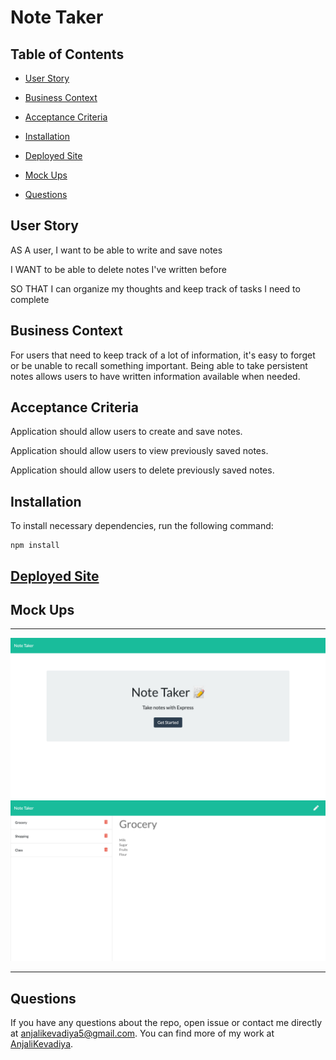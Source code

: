 # Note Taker

## Table of Contents

- [User Story](#user-story)

- [Business Context](#business-context)

- [Acceptance Criteria](#acceptance-criteria)

- [Installation](#installation)

- [Deployed Site](#deployed-site)

- [Mock Ups](#mock-ups)

- [Questions](#questions)

## User Story

AS A user, I want to be able to write and save notes

I WANT to be able to delete notes I've written before

SO THAT I can organize my thoughts and keep track of tasks I need to complete

## Business Context

For users that need to keep track of a lot of information, it's easy to forget or be unable to recall something important. Being able to take persistent notes allows users to have written information available when needed.

## Acceptance Criteria

Application should allow users to create and save notes.

Application should allow users to view previously saved notes.

Application should allow users to delete previously saved notes.

## Installation

To install necessary dependencies, run the following command:

```
npm install
```

## [Deployed Site](https://note-taker-a5.herokuapp.com/)

## Mock Ups

---

<img src="public/assets/images/note-home.png" />
<img src="public/assets/images/notes.png" />

---

## Questions

If you have any questions about the repo, open issue or contact me directly at [anjalikevadiya5@gmail.com](anjalikevadiya5@gmail.com). You can find more of my work at [AnjaliKevadiya](https://github.com/AnjaliKevadiya).
